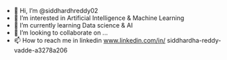 - 👋 Hi, I’m @siddhardhreddy02
- 👀 I’m interested in Artificial Intelligence & Machine Learning
- 🌱 I’m currently learning Data science & AI
- 💞️ I’m looking to collaborate on ...
- 📫 How to reach me in linkedin www.linkedin.com/in/
siddhardha-reddy-vadde-a3278a206


<!---
siddhardhreddy02/siddhardhreddy02 is a ✨ special ✨ repository because its `README.md` (this file) appears on your GitHub profile.
You can click the Preview link to take a look at your changes.
--->
